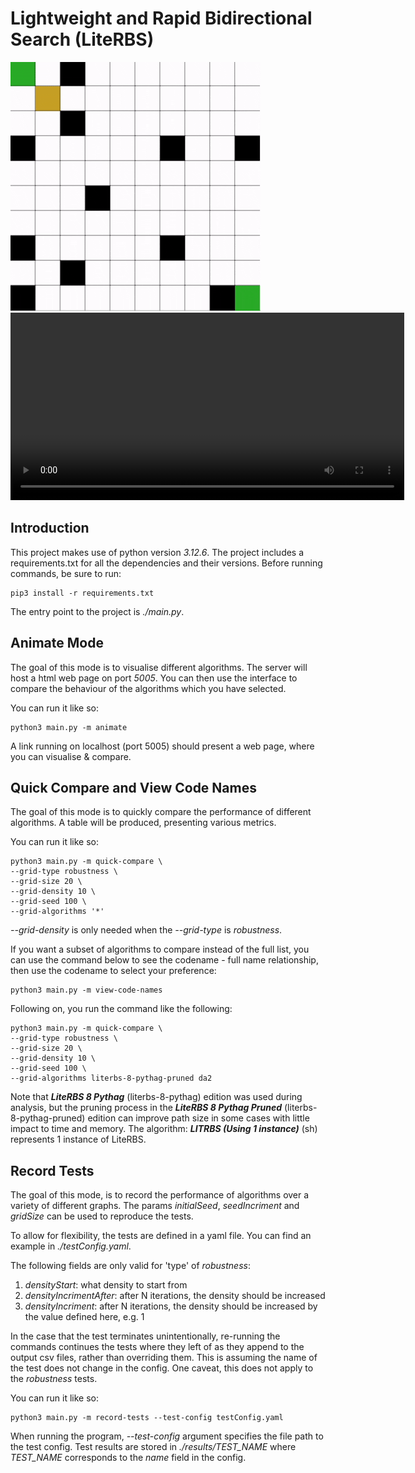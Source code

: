 

# Lightweight and Rapid Bidirectional Search (LiteRBS)
![alt text](./portion.gif)
<video width="630" height="300" src="https://user-images.githubusercontent.com/1e0ea49/LiteRBS_Turtlebot3.mp4" controls></video>



 

## Introduction
This project makes use of python version *3.12.6*.
The project includes a requirements.txt for all the dependencies and their versions.
Before running commands, be sure to run:

```
pip3 install -r requirements.txt
```

The entry point to the project is *./main.py*.

## Animate Mode
The goal of this mode is to visualise different algorithms.
The server will host a html web page on port *5005*.
You can then use the interface to compare the behaviour of the algorithms which you have selected.

You can run it like so:

```
python3 main.py -m animate
```

A link running on localhost (port 5005) should present a web page, where you can visualise & compare.

## Quick Compare and View Code Names
The goal of this mode is to quickly compare the performance of different algorithms.
A table will be produced, presenting various metrics.

You can run it like so:

```
python3 main.py -m quick-compare \
--grid-type robustness \
--grid-size 20 \
--grid-density 10 \
--grid-seed 100 \
--grid-algorithms '*'
```

*--grid-density* is only needed when the *--grid-type* is *robustness*.

If you want a subset of algorithms to compare instead of the full list, you can use the command below to see the codename - full name relationship, then use the codename to select your preference:
```
python3 main.py -m view-code-names
```

Following on, you run the command like the following:

```
python3 main.py -m quick-compare \
--grid-type robustness \
--grid-size 20 \
--grid-density 10 \
--grid-seed 100 \
--grid-algorithms literbs-8-pythag-pruned da2
```

Note that ***LiteRBS 8 Pythag*** (literbs-8-pythag) edition was used during analysis, but the pruning process in the ***LiteRBS 8 Pythag Pruned*** (literbs-8-pythag-pruned) edition can improve path size in some cases with little impact to time and memory.
The algorithm: ***LITRBS (Using 1 instance)*** (sh) represents 1 instance of LiteRBS.

## Record Tests
The goal of this mode, is to record the performance of algorithms over a variety of different graphs. The params *initialSeed*, *seedIncriment* and *gridSize* can be used to reproduce the tests.

To allow for flexibility, the tests are defined in a yaml file. 
You can find an example in *./testConfig.yaml*.

The following fields are only valid for 'type' of *robustness*:
1. *densityStart*: what density to start from
2. *densityIncrimentAfter*: after N iterations, the density should be increased
3. *densityIncriment*: after N iterations, the density should be increased by the value defined here, e.g. 1

In the case that the test terminates unintentionally, re-running the commands continues the tests where they left of as they
append to the output csv files, rather than overriding them. This is assuming the name of the test does not change in the config.
One caveat, this does not apply to the *robustness* tests.

You can run it like so:

```
python3 main.py -m record-tests --test-config testConfig.yaml
```

When running the program, *--test-config* argument specifies the file path to the test config.
Test results are stored in *./results/TEST_NAME* where *TEST_NAME* corresponds to the *name* field in the config.
